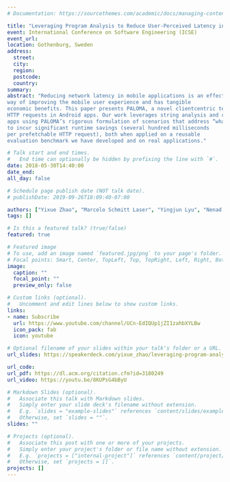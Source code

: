 ```yaml
---
# Documentation: https://sourcethemes.com/academic/docs/managing-content/

title: "Leveraging Program Analysis to Reduce User-Perceived Latency in Mobile Applications (ICSE 2018)"
event: International Conference on Software Engineering (ICSE)
event_url:
location: Gothenburg, Sweden
address:
  street:
  city:
  region:
  postcode:
  country:
summary:
abstract: "Reducing network latency in mobile applications is an effective
way of improving the mobile user experience and has tangible
economic benefits. This paper presents PALOMA, a novel clientcentric technique for reducing the network latency by prefetching
HTTP requests in Android apps. Our work leverages string analysis and callback control-flow analysis to automatically instrument
apps using PALOMA’s rigorous formulation of scenarios that address “what” and “when” to prefetch. PALOMA has been shown
to incur significant runtime savings (several hundred milliseconds
per prefetchable HTTP request), both when applied on a reusable
evaluation benchmark we have developed and on real applications."

# Talk start and end times.
#   End time can optionally be hidden by prefixing the line with `#`.
date: 2018-05-30T14:40:00
date_end: 
all_day: false

# Schedule page publish date (NOT talk date).
# publishDate: 2019-09-26T18:09:40-07:00

authors: ["Yixue Zhao", "Marcelo Schmitt Laser", "Yingjun Lyu", "Nenad Medvidovic"]
tags: []

# Is this a featured talk? (true/false)
featured: true

# Featured image
# To use, add an image named `featured.jpg/png` to your page's folder. 
# Focal points: Smart, Center, TopLeft, Top, TopRight, Left, Right, BottomLeft, Bottom, BottomRight.
image:
  caption: ""
  focal_point: ""
  preview_only: false

# Custom links (optional).
#   Uncomment and edit lines below to show custom links.
links:
- name: Subscribe
  url: https://www.youtube.com/channel/UCn-EdIQUp1jZI1zahbXYLBw
  icon_pack: fab
  icon: youtube

# Optional filename of your slides within your talk's folder or a URL.
url_slides: https://speakerdeck.com/yixue_zhao/leveraging-program-analysis-to-reduce-user-perceived-latency-in-mobile-applications

url_code:
url_pdf: https://dl.acm.org/citation.cfm?id=3180249
url_video: https://youtu.be/8KUPsG4bByU

# Markdown Slides (optional).
#   Associate this talk with Markdown slides.
#   Simply enter your slide deck's filename without extension.
#   E.g. `slides = "example-slides"` references `content/slides/example-slides.md`.
#   Otherwise, set `slides = ""`.
slides: ""

# Projects (optional).
#   Associate this post with one or more of your projects.
#   Simply enter your project's folder or file name without extension.
#   E.g. `projects = ["internal-project"]` references `content/project/deep-learning/index.md`.
#   Otherwise, set `projects = []`.
projects: []
---
```


